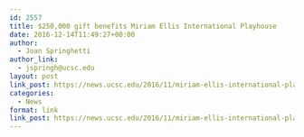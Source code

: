 ```yaml
---
id: 2557
title: $250,000 gift benefits Miriam Ellis International Playhouse
date: 2016-12-14T11:49:27+00:00
author:
  - Joan Springhetti
author_link:
  - jspringh@ucsc.edu
layout: post
link_post: https://news.ucsc.edu/2016/11/miriam-ellis-international-playhouse-endowment-feature.html
categories:
  - News
format: link
link_post: https://news.ucsc.edu/2016/11/miriam-ellis-international-playhouse-endowment-feature.html
---
```

